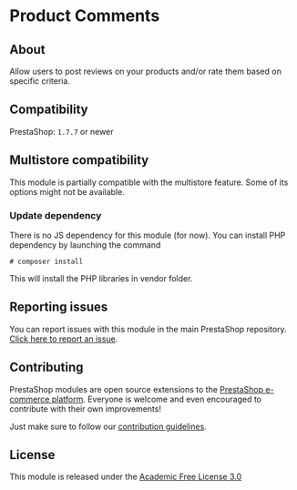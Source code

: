 # Product Comments

## About

Allow users to post reviews on your products and/or rate them based on specific criteria.

## Compatibility

PrestaShop: `1.7.7` or newer

## Multistore compatibility

This module is partially compatible with the multistore feature. Some of its options might not be available.

### Update dependency

There is no JS dependency for this module (for now).
You can install PHP dependency by launching the command

```
# composer install
```

This will install the PHP libraries in vendor folder.

## Reporting issues

You can report issues with this module in the main PrestaShop repository. [Click here to report an issue][report-issue]. 

## Contributing

PrestaShop modules are open source extensions to the [PrestaShop e-commerce platform][prestashop]. Everyone is welcome and even encouraged to contribute with their own improvements!

Just make sure to follow our [contribution guidelines][contribution-guidelines].

## License

This module is released under the [Academic Free License 3.0][AFL-3.0] 

[report-issue]: https://github.com/PrestaShop/PrestaShop/issues/new/choose
[prestashop]: https://www.prestashop-project.org/
[contribution-guidelines]: https://devdocs.prestashop.com/1.7/contribute/contribution-guidelines/project-modules/
[AFL-3.0]: https://opensource.org/licenses/AFL-3.0

